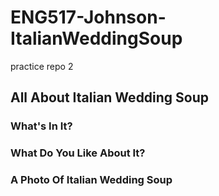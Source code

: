 # ENG517-Johnson-ItalianWeddingSoup
practice repo 2

## All About Italian Wedding Soup

### What's In It?

### What Do You Like About It?

### A Photo Of Italian Wedding Soup